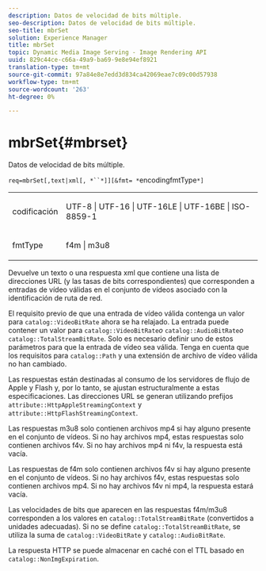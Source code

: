 ```yaml
---
description: Datos de velocidad de bits múltiple.
seo-description: Datos de velocidad de bits múltiple.
seo-title: mbrSet
solution: Experience Manager
title: mbrSet
topic: Dynamic Media Image Serving - Image Rendering API
uuid: 829c44ce-c66a-49a9-ba69-9e8e94ef8921
translation-type: tm+mt
source-git-commit: 97a84e8e7edd3d834ca42069eae7c09c00d57938
workflow-type: tm+mt
source-wordcount: '263'
ht-degree: 0%

---
```



# mbrSet{#mbrset}

Datos de velocidad de bits múltiple.

`req=mbrSet[,text|xml[, *``*]][&fmt= *`encodingfmtType`*]`

<table id="simpletable_D2B8704E09B34337870A257CD7CB5C56"> 
 <tr class="strow"> 
  <td class="stentry"> <p><span class="codeph"><span class="varname"> codificación</span></span> </p> </td> 
  <td class="stentry"> <p><span class="codeph"> UTF-8 | UTF-16 | UTF-16LE | UTF-16BE | ISO-8859-1</span> </p></td> 
 </tr> 
 <tr class="strow"> 
  <td class="stentry"> <p><span class="codeph"><span class="varname"> fmtType</span></span> </p></td> 
  <td class="stentry"> <p><span class="codeph"> f4m | m3u8</span> </p></td> 
 </tr> 
</table>

Devuelve un texto o una respuesta xml que contiene una lista de direcciones URL (y las tasas de bits correspondientes) que corresponden a entradas de vídeo válidas en el conjunto de vídeos asociado con la identificación de ruta de red.

El requisito previo de que una entrada de vídeo válida contenga un valor para `catalog::VideoBitRate` ahora se ha relajado. La entrada puede contener un valor para `catalog::VideoBitRate`*o* `catalog::AudioBitRate`*o* `catalog::TotalStreamBitRate`. Solo es necesario definir uno de estos parámetros para que la entrada de vídeo sea válida. Tenga en cuenta que los requisitos para `catalog::Path` y una extensión de archivo de vídeo válida no han cambiado.

Las respuestas están destinadas al consumo de los servidores de flujo de Apple y Flash y, por lo tanto, se ajustan estructuralmente a estas especificaciones. Las direcciones URL se generan utilizando prefijos `attribute::HttpAppleStreamingContext` y `attribute::HttpFlashStreamingContext`.

Las respuestas m3u8 solo contienen archivos mp4 si hay alguno presente en el conjunto de vídeos. Si no hay archivos mp4, estas respuestas solo contienen archivos f4v. Si no hay archivos mp4 ni f4v, la respuesta está vacía.

Las respuestas de f4m solo contienen archivos f4v si hay alguno presente en el conjunto de vídeos. Si no hay archivos f4v, estas respuestas solo contienen archivos mp4. Si no hay archivos f4v ni mp4, la respuesta estará vacía.

Las velocidades de bits que aparecen en las respuestas f4m/m3u8 corresponden a los valores en `catalog::TotalStreamBitRate` (convertidos a unidades adecuadas). Si no se define `catalog::TotalStreamBitRate`, se utiliza la suma de `catalog::VideoBitRate` y `catalog::AudioBitRate`.

La respuesta HTTP se puede almacenar en caché con el TTL basado en `catalog::NonImgExpiration`.
